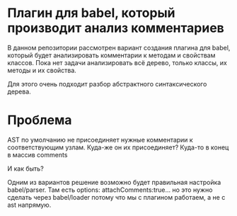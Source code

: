 # Плагин для babel, который производит анализ комментариев
В данном репозитории рассмотрен вариант создания плагина для babel, который будет анализировать комментарии к методам и свойствам классов.
Пока нет задачи анализировать всё дерево, только классы, их методы и их свойства.

Для этого очень подходит разбор абстрактного синтаксического дерева.
# Проблема
AST по умолчанию не присоединяет нужные комментарии к соответствующим узлам. Куда-же он их присоединяет? Куда-то в конец в массив comments

И как быть?

Одним из вариантов решение возможно будет правильная настройка babel/parser. Там есть options: attachComments:true... но это нужно сделать через babel/loader потому что мы с плагином работаем, а не с ast напрямую.
